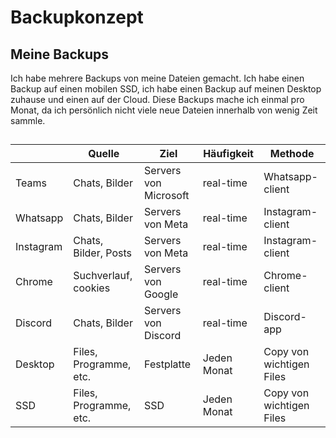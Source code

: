 # Backupkonzept

## Meine Backups
Ich habe mehrere Backups von meine Dateien gemacht. Ich habe einen Backup auf einen mobilen SSD, ich habe einen Backup auf meinen Desktop zuhause und einen auf der Cloud. Diese Backups mache ich einmal pro Monat, da ich persönlich nicht viele neue Dateien innerhalb von wenig Zeit sammle. 

## 

|           | Quelle                 | Ziel                  | Häufigkeit | Methode            | 
| --------- | ---------------------- | --------------------- | ---------- | ------------------ | 
| Teams     | Chats, Bilder          | Servers von Microsoft | real-time  | Whatsapp-client    | 
| Whatsapp  | Chats, Bilder          | Servers von Meta      | real-time  | Instagram-client   | 
| Instagram | Chats, Bilder, Posts   | Servers von Meta      | real-time  | Instagram-client   | 
| Chrome    | Suchverlauf, cookies   | Servers von Google    | real-time  | Chrome-client      | 
| Discord   | Chats, Bilder          | Servers von Discord   | real-time  | Discord-app        | 
| Desktop   | Files, Programme, etc. | Festplatte            | Jeden Monat| Copy von wichtigen Files|
| SSD       | Files, Programme, etc. | SSD                   | Jeden Monat| Copy von wichtigen Files|
